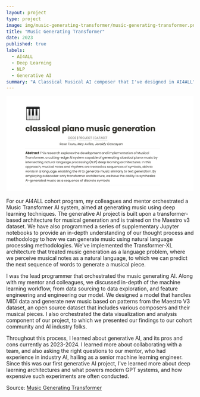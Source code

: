 ```yaml
---
layout: project
type: project
image: img/music-generating-transformer/music-generating-transformer.png
title: "Music Generating Transformer"
date: 2023
published: true
labels:
  - AI4ALL
  - Deep Learning
  - NLP
  - Generative AI
summary: "A Classical Musical AI composer that I've designed in AI4ALL"
---
```


<img class="img-fluid" src="../img/music-generating-transformer/music-generating-transformer.png">

For our AI4ALL cohort program, my colleagues and mentor orchestrated a Music Transformer AI system, aimed at generating music using deep learning techniques. The generative AI project is built upon a transformer-based architecture for musical generation and is trained on the Maestro v3 dataset. We have also programmed a series of supplementary Jupyter notebooks to provide an in-depth understanding of our thought process and methodology to how we can generate music using natural language processing methodologies. We've implemented the Transformer-XL architecture that treated music generation as a language problem, where we perceive musical notes as a natural language, to which we can predict the next sequence of words to generate a musical piece.

I was the lead programmer that orchestrated the music generating AI. Along with my mentor and colleagues, we discussed in-depth of the machine learning workflow, from data sourcing to data exploration, and feature engineering and engineering our model. We designed a model that handles MIDI data and generate new music based on patterns from the Maestro V3 dataset, an open source dataset that includes various composers and their musical pieces. I also orchestrated the data visualization and analysis component of our project, to which we presented our findings to our cohort community and AI industry folks.

Throughout this process, I learned about generative AI, and its pros and cons currently as 2023-2024. I learned more about collaborating with a team, and also asking the right questions to our mentor, who had experience in industry AI, hailing as a senior machine learning engineer. Since this was our first generative AI project, I've learned more about deep laerning architectures and what powers modern GPT systems, and how expensive such experiments are often conducted.


Source: <a href="https://github.com/caslabs/music-generation"><i class="large github icon "></i>Music Generating Transformer</a>
